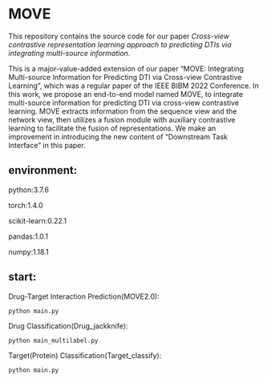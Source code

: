 # MOVE
This repository contains the source code for our paper 
*Cross-view contrastive representation learning approach to predicting DTIs via integrating multi-source information*.

This is a major-value-added extension of our paper “MOVE: Integrating Multi-source Information
for Predicting DTI via Cross-view Contrastive Learning”, which
was a regular paper of the IEEE BIBM 2022 Conference. 
In this work, we propose an end-to-end model named MOVE, to integrate multi-source information for predicting DTI via cross-view contrastive
learning. MOVE extracts information from the sequence view and
the network view, then utilizes a fusion module with auxiliary
contrastive learning to facilitate the fusion of representations.
We make an improvement in introducing the new content of “Downstream Task Interface” in this paper.


## environment:  

  python:3.7.6  
  
  torch:1.4.0  
  
  scikit-learn:0.22.1  
  
  pandas:1.0.1  
  
  numpy:1.18.1  

  
## start:  
Drug-Target Interaction Prediction(MOVE2.0):

`python main.py`       

Drug Classification(Drug_jackknife):

`python main_multilabel.py`      

Target(Protein) Classification(Target_classify):

`python main.py` 
